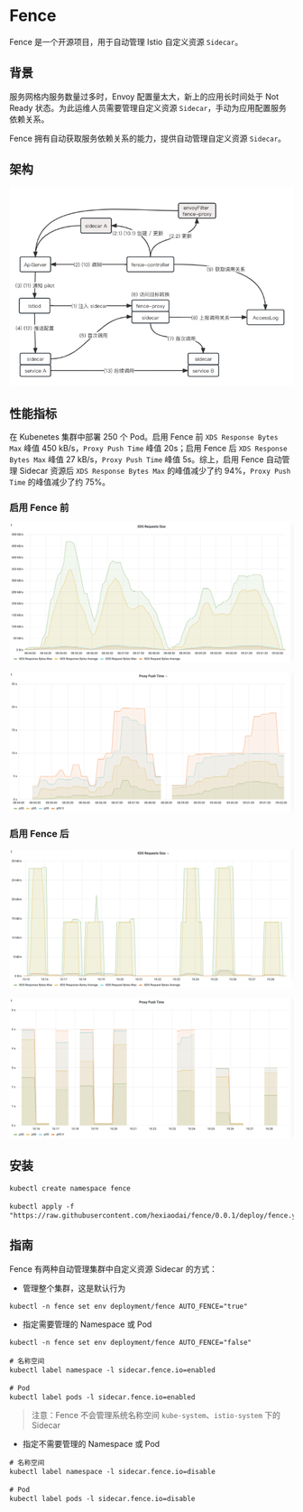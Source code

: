 # Fence

Fence 是一个开源项目，用于自动管理 Istio 自定义资源 `Sidecar`。

## 背景

服务网格内服务数量过多时，Envoy 配置量太大，新上的应用长时间处于 Not Ready 状态。为此运维人员需要管理自定义资源 `Sidecar`，手动为应用配置服务依赖关系。

Fence 拥有自动获取服务依赖关系的能力，提供自动管理自定义资源 `Sidecar`。

## 架构

![架构图](docs/images/fence.png)

## 性能指标

在 Kubenetes 集群中部署 250 个 Pod。启用 Fence 前 `XDS Response Bytes Max` 峰值 450 kB/s，`Proxy Push Time` 峰值 20s；启用 Fence 后 `XDS Response Bytes Max` 峰值 27 kB/s，`Proxy Push Time` 峰值 5s。综上，启用 Fence 自动管理 Sidecar 资源后 `XDS Response Bytes Max` 的峰值减少了约 94%，`Proxy Push Time` 的峰值减少了约 75%。

### 启用 Fence 前

![xds requests size](docs/images/xds-requests-size.png)

![xds requests size](docs/images/proxy-push-time.png)

### 启用 Fence 后

![xds requests size](docs/images/xds-requests-size-2.png)

![xds requests size](docs/images/proxy-push-time-2.png)

## 安装

```shell
kubectl create namespace fence

kubectl apply -f "https://raw.githubusercontent.com/hexiaodai/fence/0.0.1/deploy/fence.yaml"
```

## 指南

Fence 有两种自动管理集群中自定义资源 Sidecar 的方式：

- 管理整个集群，这是默认行为

```shell
kubectl -n fence set env deployment/fence AUTO_FENCE="true"
```

- 指定需要管理的 Namespace 或 Pod

```shell
kubectl -n fence set env deployment/fence AUTO_FENCE="false"

# 名称空间
kubectl label namespace -l sidecar.fence.io=enabled

# Pod
kubectl label pods -l sidecar.fence.io=enabled
```

> 注意：Fence 不会管理系统名称空间 `kube-system`、`istio-system` 下的 Sidecar

- 指定不需要管理的 Namespace 或 Pod

```shell
# 名称空间
kubectl label namespace -l sidecar.fence.io=disable

# Pod
kubectl label pods -l sidecar.fence.io=disable
```
